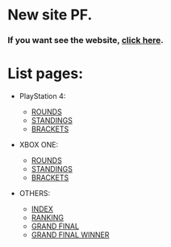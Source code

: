 # New site PF.

### If you want see the website, [click here](https://geraldogonzalez.github.io/new-site-pf/code/index.html).


# List pages:

* PlayStation 4:
  * [ROUNDS](https://geraldogonzalez.github.io/new-site-pf/code/ps4-rounds.html)
  * [STANDINGS](https://geraldogonzalez.github.io/new-site-pf/code/ps4-standings.html)
  * [BRACKETS](https://geraldogonzalez.github.io/new-site-pf/code/ps4-brackets.html)
  
* XBOX ONE:
  * [ROUNDS](https://geraldogonzalez.github.io/new-site-pf/code/xbox-rounds.html)
  * [STANDINGS](https://geraldogonzalez.github.io/new-site-pf/code/xbox-standings.html)
  * [BRACKETS](https://geraldogonzalez.github.io/new-site-pf/code/xbox-brackets.html)
  
* OTHERS:
  * [INDEX](https://geraldogonzalez.github.io/new-site-pf/code/index.html)  
  * [RANKING](https://geraldogonzalez.github.io/new-site-pf/code/ranks.html)
  * [GRAND FINAL](https://geraldogonzalez.github.io/new-site-pf/code/grand-final.html)
  * [GRAND FINAL WINNER](https://geraldogonzalez.github.io/new-site-pf/code/grand-final.html)
